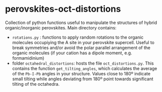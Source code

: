 # perovskites-oct-distortions
Collection of python functions useful to manipulate the structures of hybrid organic/inorganic perovskites.
Main directory contains:
- `rotations.py` : functions to apply random rotations to the organic molecules occupiying the A site in your perovskite supercell. Useful to break symmetries and/or avoid the polar parallel arrangement of the organic molecules (if your cation has a dipole moment, e.g. formamidinium)
- folder `octahedral_distortions`: hosts the file `oct_distortions.py`. This contains the function `get_tilting_angles`, which calculates the average of the `Pb-I-Pb` angles in your structure. Values close to 180º indicate small tilting while angles deviating from 180º point towards significant tilting of the octahedra.
